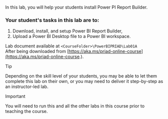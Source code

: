 In this lab, you will help your students install Power PI Report Builder.

### Your student's tasks in this lab are to:
1. Download, install, and setup Power BI Report Builder, 
1. Upload a Power BI Desktop file to a Power BI workspace.


Lab document available at `<CourseFolder>\PowerBIPRIAD\Lab01A`  
After being downloaded from [https://aka.ms/priad-online-course](https://aka.ms/priad-online-course.).

> [!TIP]
> Depending on the skill level of your students, you may be able to let them complete this lab on their own, or you may need to deliver it step-by-step as an instructor-led lab.

> [!IMPORTANT]
> You will need to run this and all the other labs in this course prior to teaching the course.